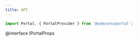 ```yaml
---
title: API
---
```


```jsx
import Portal, { PortalProvider } from '@semcore/portal';
```

@interface IPortalProps
